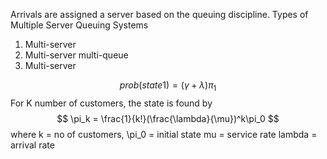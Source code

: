 Arrivals are assigned a server based on the queuing discipline.
Types of Multiple Server Queuing Systems
1. Multi-server
2. Multi-server multi-queue
3. Multi-server

$$ prob(state 1) = (\gamma + \lambda )\pi_1
$$
For K number of customers, the state is found by
$$ \pi_k = \frac{1}{k!}(\frac{\lambda}{\mu})^k\pi_0 $$
where k = no of customers, 
\pi_0 = initial state
mu = service rate
lambda = arrival rate
